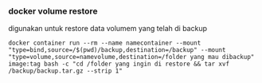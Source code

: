 ### docker volume restore 
digunakan untuk restore data volumem yang telah di backup

```
docker container run --rm --name namecontainer --mount "type=bind,source=/$(pwd)/backup,destination=/backup" --mount "type=volume,source=namevolume,destination=/folder yang mau dibackup" image:tag bash -c "cd /folder yang ingin di restore && tar xvf /backup/backup.tar.gz --strip 1"
```